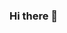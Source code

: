 ### Hi there 👋

<!--
**Johoski/Johoski** is a ✨ _special_ ✨ repository because its `README.md` (this file) appears on your GitHub profile.
![Kittinan's github stats](https://github-readme-stats.vercel.app/api?username=Johoski&show_icons=true&title_color=fff&icon_color=79ff97&text_color=9f9f9f&bg_color=151515)
Here are some ideas to get you started:

- 🔭 I’m currently working on ...
- 🌱 I’m currently learning ...
- 👯 I’m looking to collaborate on ...
- 🤔 I’m looking for help with ...
- 💬 Ask me about ...
- 📫 How to reach me: ...
- 😄 Pronouns: ...
- ⚡ Fun fact: ...
-->
